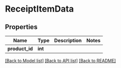 # ReceiptItemData

## Properties
Name | Type | Description | Notes
------------ | ------------- | ------------- | -------------
**product_id** | **int** |  | 

[[Back to Model list]](../../README.md#documentation-for-models) [[Back to API list]](../../README.md#documentation-for-api-endpoints) [[Back to README]](../../README.md)

